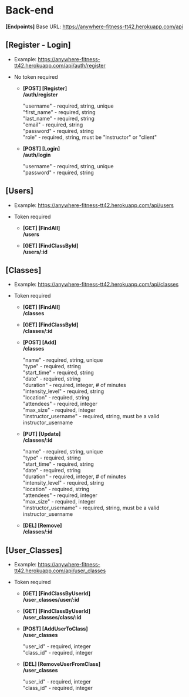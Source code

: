 # Back-end

**[Endpoints]** Base URL: https://anywhere-fitness-tt42.herokuapp.com/api

## [Register - Login]
- Example: https://anywhere-fitness-tt42.herokuapp.com/api/auth/register
- No token required

  * **[POST] [Register]** </br>
    **/auth/register** 
   
    "username" - required, string, unique </br>
    "first_name" - required, string </br>
    "last_name" - required, string </br>
    "email" - required, string </br>
    "password" - required, string </br>
    "role"     - required, string, must be "instructor" or "client" </br>

  * **[POST] [Login]** </br>
    **/auth/login** 
    
    "username" - required, string, unique </br>
    "password" - required, string </br>

## [Users]  
- Example: https://anywhere-fitness-tt42.herokuapp.com/api/users
- Token required

  * **[GET] [FindAll]** </br>
    **/users**

  * **[GET] [FindClassById]** </br>
    **/users/:id**

## [Classes]  
- Example: https://anywhere-fitness-tt42.herokuapp.com/api/classes
- Token required

  * **[GET] [FindAll]** </br>
    **/classes**

  * **[GET] [FindClassById]** </br>
    **/classes/:id**

  * **[POST] [Add]** </br>
    **/classes**
    
    "name" - required, string, unique </br>
    "type" - required, string </br>
    "start_time" - required, string </br>
    "date" - required, string </br>
    "duration" - required, integer, # of minutes </br>
    "intensity_level" - required, string </br>
    "location" - required, string </br>
    "attendees" - required, integer </br>
    "max_size" - required, integer </br>
    "instructor_username" - required, string, must be a valid instructor_username </br>

  * **[PUT] [Update]** </br>
    **/classes/:id**
    
    "name" - required, string, unique </br>
    "type" - required, string </br>
    "start_time" - required, string </br>
    "date" - required, string </br>
    "duration" - required, integer, # of minutes </br>
    "intensity_level" - required, string </br>
    "location" - required, string </br>
    "attendees" - required, integer </br>
    "max_size" - required, integer </br>
    "instructor_username" - required, string, must be a valid instructor_username </br>

  * **[DEL] [Remove]** </br>
    **/classes/:id**

## [User_Classes]  
- Example: https://anywhere-fitness-tt42.herokuapp.com/api/user_classes
- Token required

  * **[GET] [FindClassByUserId]** </br>
    **/user_classes/user/:id**

  * **[GET] [FindClassByUserId]** </br>
    **/user_classes/class/:id**  

  * **[POST] [AddUserToClass]** </br>
    **/user_classes** 

    "user_id" - required, integer </br>
    "class_id" - required, integer </br>

  * **[DEL] [RemoveUserFromClass]** </br>
    **/user_classes** 

    "user_id" - required, integer </br>
    "class_id" - required, integer </br>
